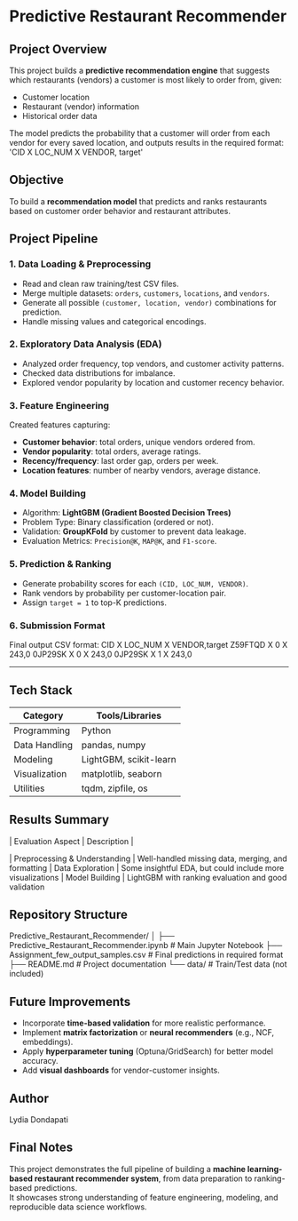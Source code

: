 # Predictive Restaurant Recommender

## Project Overview
This project builds a **predictive recommendation engine** that suggests which restaurants (vendors) a customer is most likely to order from, given:
- Customer location
- Restaurant (vendor) information
- Historical order data

The model predicts the probability that a customer will order from each vendor for every saved location, and outputs results in the required format:
'CID X LOC_NUM X VENDOR, target'


## Objective
To build a **recommendation model** that predicts and ranks restaurants based on customer order behavior and restaurant attributes.

## Project Pipeline

### 1. **Data Loading & Preprocessing**
- Read and clean raw training/test CSV files.
- Merge multiple datasets: `orders`, `customers`, `locations`, and `vendors`.
- Generate all possible `(customer, location, vendor)` combinations for prediction.
- Handle missing values and categorical encodings.

### 2. **Exploratory Data Analysis (EDA)**
- Analyzed order frequency, top vendors, and customer activity patterns.
- Checked data distributions for imbalance.
- Explored vendor popularity by location and customer recency behavior.

### 3. **Feature Engineering**
Created features capturing:
- **Customer behavior**: total orders, unique vendors ordered from.
- **Vendor popularity**: total orders, average ratings.
- **Recency/frequency**: last order gap, orders per week.
- **Location features**: number of nearby vendors, average distance.

### 4. **Model Building**
- Algorithm: **LightGBM (Gradient Boosted Decision Trees)**
- Problem Type: Binary classification (ordered or not).
- Validation: **GroupKFold** by customer to prevent data leakage.
- Evaluation Metrics: `Precision@K`, `MAP@K`, and `F1-score`.

### 5. **Prediction & Ranking**
- Generate probability scores for each `(CID, LOC_NUM, VENDOR)`.
- Rank vendors by probability per customer-location pair.
- Assign `target = 1` to top-K predictions.

### 6. **Submission Format**
Final output CSV format:
CID X LOC_NUM X VENDOR,target
Z59FTQD X 0 X 243,0
0JP29SK X 0 X 243,0
0JP29SK X 1 X 243,0



---

## Tech Stack

| Category | Tools/Libraries |
|-----------|----------------|
| Programming | Python |
| Data Handling | pandas, numpy |
| Modeling | LightGBM, scikit-learn |
| Visualization | matplotlib, seaborn |
| Utilities | tqdm, zipfile, os |


## Results Summary

| Evaluation Aspect | Description |

| Preprocessing & Understanding | Well-handled missing data, merging, and formatting 
| Data Exploration | Some insightful EDA, but could include more visualizations 
| Model Building | LightGBM with ranking evaluation and good validation 


## Repository Structure
Predictive_Restaurant_Recommender/
│
├── Predictive_Restaurant_Recommender.ipynb # Main Jupyter Notebook
├── Assignment_few_output_samples.csv # Final predictions in required format
├── README.md # Project documentation
└── data/ # Train/Test data (not included)


## Future Improvements
- Incorporate **time-based validation** for more realistic performance.
- Implement **matrix factorization** or **neural recommenders** (e.g., NCF, embeddings).
- Apply **hyperparameter tuning** (Optuna/GridSearch) for better model accuracy.
- Add **visual dashboards** for vendor-customer insights.


## Author
Lydia Dondapati

## Final Notes
This project demonstrates the full pipeline of building a **machine learning-based restaurant recommender system**, from data preparation to ranking-based predictions.  
It showcases strong understanding of feature engineering, modeling, and reproducible data science workflows.
